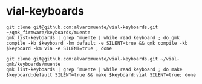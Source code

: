 # vial-keyboards  
  
`git clone git@github.com:alvaromuente/vial-keyboards.git ~/qmk_firmware/keyboards/muente`  
`qmk list-keyboards | grep ^muente | while read keyboard ; do qmk compile -kb $keyboard -km default -e SILENT=true && qmk compile -kb $keyboard -km via -e SILENT=true ; done`  
  
`git clone git@github.com:alvaromuente/vial-keyboards.git ~/vial-qmk/keyboards/muente`  
`qmk list-keyboards | grep ^muente | while read keyboard ; do make $keyboard:default SILENT=true && make $keyboard:vial SILENT=true; done`  